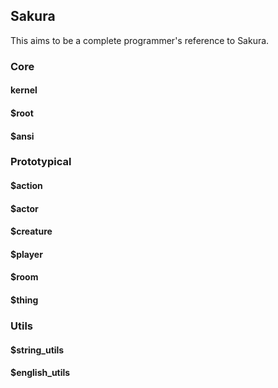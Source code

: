 ## Sakura
This aims to be a complete programmer's reference to Sakura.

### Core
#### kernel
#### $root
#### $ansi

### Prototypical
#### $action
#### $actor
#### $creature
#### $player
#### $room
#### $thing

### Utils
#### $string_utils
#### $english_utils